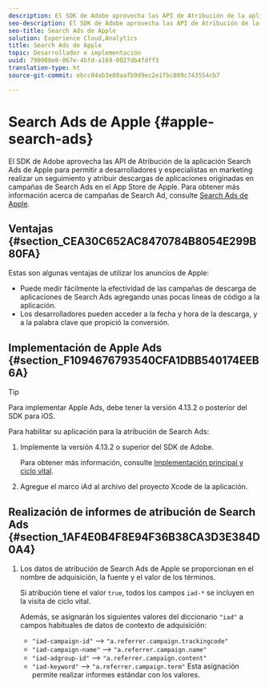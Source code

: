 ```yaml
---
description: El SDK de Adobe aprovecha las API de Atribución de la aplicación Search Ads de Apple para permitir a desarrolladores y especialistas en marketing realizar un seguimiento y atribuir descargas de aplicaciones originadas en campañas de Search Ads en el App Store de Apple.
seo-description: El SDK de Adobe aprovecha las API de Atribución de la aplicación Search Ads de Apple para permitir a desarrolladores y especialistas en marketing realizar un seguimiento y atribuir descargas de aplicaciones originadas en campañas de Search Ads en el App Store de Apple.
seo-title: Search Ads de Apple
solution: Experience Cloud,Analytics
title: Search Ads de Apple
topic: Desarrollador e implementación
uuid: 790080e8-067e-4bfd-a169-0027db4fdff3
translation-type: ht
source-git-commit: ebcc04ab3e80aafb9d9ec2e1fbc809c743554cb7

---
```



# Search Ads de Apple {#apple-search-ads}

El SDK de Adobe aprovecha las API de Atribución de la aplicación Search Ads de Apple para permitir a desarrolladores y especialistas en marketing realizar un seguimiento y atribuir descargas de aplicaciones originadas en campañas de Search Ads en el App Store de Apple. Para obtener más información acerca de campañas de Search Ad, consulte [Search Ads de Apple](https://searchads.apple.com/es/).

## Ventajas {#section_CEA30C652AC8470784B8054E299B80FA}

Estas son algunas ventajas de utilizar los anuncios de Apple:

* Puede medir fácilmente la efectividad de las campañas de descarga de aplicaciones de Search Ads agregando unas pocas líneas de código a la aplicación.
* Los desarrolladores pueden acceder a la fecha y hora de la descarga, y a la palabra clave que propició la conversión.

## Implementación de Apple Ads {#section_F1094676793540CFA1DBB540174EEB6A}

>[!TIP]
>
>Para implementar Apple Ads, debe tener la versión 4.13.2 o posterior del SDK para iOS.

Para habilitar su aplicación para la atribución de Search Ads:

1. Implemente la versión 4.13.2 o superior del SDK de Adobe.

   Para obtener más información, consulte [Implementación principal y ciclo vital](/help/ios/getting-started/dev-qs.md).

1. Agregue el marco iAd al archivo del proyecto Xcode de la aplicación.

## Realización de informes de atribución de Search Ads {#section_1AF4E0B4F8E94F36B38CA3D3E384D0A4}

1. Los datos de atribución de Search Ads de Apple se proporcionan en el nombre de adquisición, la fuente y el valor de los términos.

   Si atribución tiene el valor `true`, todos los campos `iad-*` se incluyen en la visita de ciclo vital.

   Además, se asignarán los siguientes valores del diccionario `"iad"` a campos habituales de datos de contexto de adquisición:

   * `"iad-campaign-id"` --&gt; `"a.referrer.campaign.trackingcode"`
   * `"iad-campaign-name"` --&gt; `"a.referrer.campaign.name"`
   * `"iad-adgroup-id"` --&gt; `"a.referrer.campaign.content"`
   * `"iad-keyword"` --&gt; `"a.referrer.campaign.term"`
   Esta asignación permite realizar informes estándar con los valores.
